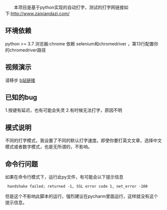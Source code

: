 　　本项目是基于python实现的自动打字，测试的打字网链接如下:http://www.zaixiandazi.com/
## 环境依赖
python >= 3.7
浏览器:chrome
依赖 selenium和chromedriver ，第13行配置你的chromedriver路径
## 视频演示
请移步 <a href="https://www.bilibili.com/video/BV17p4y1s7dD">b站链接 </a>
## 已知的bug
1.按键有延迟，也有可能会失灵
2.有时候无法打字，原因不明
## 模式说明
不同的打字模式，我设置了不同的默认打字速度。即使你要打英文文章，选择中文模式或者数字模式，也是无所谓的，不影响。

## 命令行问题
如果在命令行模式下，运行此py文件，有可能会以下提示信息
```
 handshake failed; returned -1, SSL error code 1, net_error -100
```
但是这个不影响此脚本的运行，强烈建议在pycharm里面运行，这样就没有这个提示信息。
